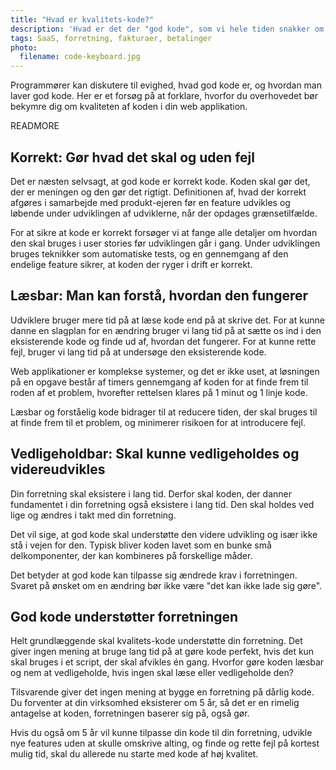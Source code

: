 ```yaml
---
title: "Hvad er kvalitets-kode?"
description: 'Hvad er det der "god kode", som vi hele tiden snakker om, egentligt?'
tags: SaaS, forretning, fakturaer, betalinger
photo:
  filename: code-keyboard.jpg
---
```


Programmører kan diskutere til evighed, hvad god kode er, og hvordan man laver god kode. Her er et forsøg på at forklare, hvorfor du overhovedet bør bekymre dig om kvaliteten af koden i din web applikation.

READMORE

## Korrekt: Gør hvad det skal og uden fejl

Det er næsten selvsagt, at god kode er korrekt kode. Koden skal gør det, der er meningen og den gør det rigtigt. Definitionen af, hvad der korrekt afgøres i samarbejde med produkt-ejeren før en feature udvikles og løbende under udviklingen af udviklerne, når der opdages grænsetilfælde.

For at sikre at kode er korrekt forsøger vi at fange alle detaljer om hvordan den skal bruges i user stories før udviklingen går i gang. Under udviklingen bruges teknikker som automatiske tests, og en gennemgang af den endelige feature sikrer, at koden der ryger i drift er korrekt.

## Læsbar: Man kan forstå, hvordan den fungerer

Udviklere bruger mere tid på at læse kode end på at skrive det. For at kunne danne en slagplan for en ændring bruger vi lang tid på at sætte os ind i den eksisterende kode og finde ud af, hvordan det fungerer. For at kunne rette fejl, bruger vi lang tid på at undersøge den eksisterende kode.

Web applikationer er komplekse systemer, og det er ikke uset, at løsningen på en opgave består af timers gennemgang af koden for at finde frem til roden af et problem, hvorefter rettelsen klares på 1 minut og 1 linje kode.

Læsbar og forståelig kode bidrager til at reducere tiden, der skal bruges til at finde frem til et problem, og minimerer risikoen for at introducere fejl.

## Vedligeholdbar: Skal kunne vedligeholdes og videreudvikles

Din forretning skal eksistere i lang tid. Derfor skal koden, der danner fundamentet i din forretning også eksistere i lang tid. Den skal holdes ved lige og ændres i takt med din forretning.

Det vil sige, at god kode skal understøtte den videre udvikling og især ikke stå i vejen for den. Typisk bliver koden lavet som en bunke små delkomponenter, der kan kombineres på forskellige måder.

Det betyder at god kode kan tilpasse sig ændrede krav i forretningen. Svaret på ønsket om en ændring bør ikke være "det kan ikke lade sig gøre".

## God kode understøtter forretningen

Helt grundlæggende skal kvalitets-kode understøtte din forretning. Det giver ingen mening at bruge lang tid på at gøre kode perfekt, hvis det kun skal bruges i et script, der skal afvikles én gang. Hvorfor gøre koden læsbar og nem at vedligeholde, hvis ingen skal læse eller vedligeholde den?

Tilsvarende giver det ingen mening at bygge en forretning på dårlig kode. Du forventer at din virksomhed eksisterer om 5 år, så det er en rimelig antagelse at koden, forretningen baserer sig på, også gør.

Hvis du også om 5 år vil kunne tilpasse din kode til din forretning, udvikle nye features uden at skulle omskrive alting, og finde og rette fejl på kortest mulig tid, skal du allerede nu starte med kode af høj kvalitet.
